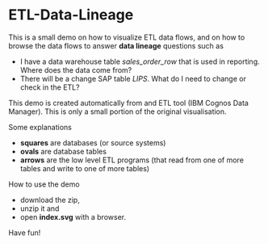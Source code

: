 # ETL-Data-Lineage

This is a small demo on how to visualize ETL data flows, and on how to browse the data flows to answer **data lineage** questions such as

- I have a data warehouse table *sales_order_row* that is used in reporting. Where does the data come from?
- There will be a change SAP table *LIPS*. What do I need to change or check in the ETL?


This demo is created automatically from and ETL tool (IBM Cognos Data Manager). This is only a small portion of the original visualisation.

Some explanations

- **squares** are databases (or source systems)
- **ovals** are database tables
- **arrows** are the low level ETL programs (that read from one of more tables and write to one of more tables)

How to use the demo

- download the zip, 
- unzip it and 
- open **index.svg** with a browser.

Have fun!
